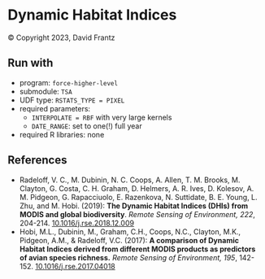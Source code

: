 # Dynamic Habitat Indices

&copy;
Copyright 2023, David Frantz

## Run with

- program: ``force-higher-level``
- submodule: ``TSA``
- UDF type: ``RSTATS_TYPE = PIXEL``
- required parameters:
  - ``INTERPOLATE = RBF`` with very large kernels
  - ``DATE_RANGE``: set to one(!) full year
- required R libraries: none

## References

- Radeloff, V. C., M. Dubinin, N. C. Coops, A. Allen, T. M. Brooks, M. Clayton, G. Costa, C. H. Graham, D. Helmers, A. R. Ives, D. Kolesov, A. M. Pidgeon, G. Rapacciuolo, E. Razenkova, N. Suttidate, B. E. Young, L. Zhu, and M. Hobi. (2019): **The Dynamic Habitat Indices (DHIs) from MODIS and global biodiversity**. *Remote Sensing of Environment, 222*, 204-214. [10.1016/j.rse.2018.12.009](https://doi.org/10.1016/j.rse.2018.12.009)
- Hobi, M.L., Dubinin, M., Graham, C.H., Coops, N.C., Clayton, M.K., Pidgeon, A.M., & Radeloff, V.C. (2017): **A comparison of Dynamic Habitat Indices derived from different MODIS products as predictors of avian species richness.** *Remote Sensing of Environment, 195*, 142-152. [10.1016/j.rse.2017.04018](https://doi.org/10.1016/j.rse.2017.04018)
